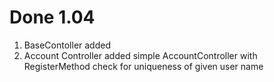# Done 1.04
1. BaseContoller added
2. Account Controller added
simple AccountController with RegisterMethod
check for uniqueness of given user name

